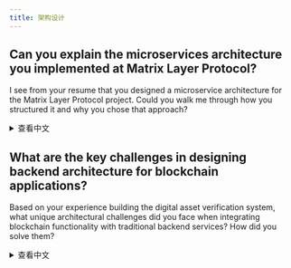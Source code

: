 ```yaml
---
title: 架构设计
---
```


## Can you explain the microservices architecture you implemented at Matrix Layer Protocol?

I see from your resume that you designed a microservice architecture for the Matrix Layer Protocol project. Could you walk me through how you structured it and why you chose that approach?

<details>
<summary>查看中文</summary>
你能解释一下你在 Matrix Layer Protocol 项目中实现的微服务架构吗？

我看你简历上提到你为 Matrix Layer Protocol 项目设计了微服务架构。你能详细介绍一下你是如何构建这个架构的，以及为什么选择这种方法？

</details>

## What are the key challenges in designing backend architecture for blockchain applications?

Based on your experience building the digital asset verification system, what unique architectural challenges did you face when integrating blockchain functionality with traditional backend services? How did you solve them?

<details>
<summary>查看中文</summary>
设计区块链应用的后端架构有哪些关键挑战？

基于你构建数字资产确权系统的经验，在将区块链功能与传统后端服务集成时，你面临了哪些独特的架构挑战？你是如何解决这些问题的？

</details>
